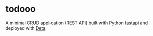 # todooo
A minimal CRUD application (REST API) built with Python [fastapi](https://fastapi.tiangolo.com/) and deployed with [Deta](https://www.deta.sh/). 
